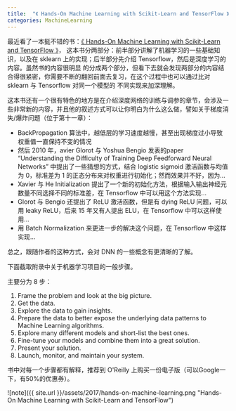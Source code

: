 ```yaml
---
title:  "《 Hands-On Machine Learning with Scikit-Learn and TensorFlow 》笔记"
categories: MachineLearning
---
```


最近看了一本挺不错的书：[《 Hands-On Machine Learning with Scikit-Learn and TensorFlow 》](http://shop.oreilly.com/product/0636920052289.do)，
这本书分两部分：前半部分讲解了机器学习的一些基础知识，以及在 sklearn 上的实现；后半部分先介绍 Tensorflow，然后是深度学习的内容。虽然书的内容很明显
的分成两个部分，但看下去就会发现两部分的内容结合得很紧密，你需要不断的翻回前面去复习，在这个过程中也可以通过比对 sklearn 与 Tensorflow 对同一个模型的
不同实现来加深理解。

这本书还有一个很有特色的地方是在介绍深度网络的训练与调参的章节，会涉及一些非常新的内容，并且他的叙述方式可以让你明白为什么这么做，譬如关于梯度消失/爆炸问题（位于第十一章）：

* BackPropagation 算法中，越低层的学习速度越慢，甚至出现梯度过小导致权重值一直保持不变的情况
* 然后 2010 年，avier Glorot 与 Yoshua Bengio 发表的paper “Understanding the Difficulty of Training Deep Feedforward Neural Networks” 中提出了一些猜想的方式，结合 logistic sigmoid 激活函数与均值为 0，标准差为 1 的正态分布来对权重进行初始化；然而效果并不好，因为...
* Xavier 与 He Initialization 提出了一个新的初始化方法，根据输入输出神经元数量不同选择不同的标准差，在 Tensorflow 中可以用这个方法实现...
* Glorot 与 Bengio 还提出了 ReLU 激活函数，但是有 dying ReLU 问题，可以用 leaky ReLU，后来 15 年又有人提出 ELU，在 Tensorflow 中可以这样使用...
* 用 Batch Normalization 来更进一步的解决这个问题，在 Tensorflow 中这样实现...

总之，跟随作者的这种方式，会对 DNN 的一些概念有更清晰的了解。

下面截取附录中关于机器学习项目的一般步骤。

主要分为 8 步：

1. Frame the problem and look at the big picture.
2. Get the data.
3. Explore the data to gain insights.
4. Prepare the data to better expose the underlying data patterns to Machine Learning algorithms.
5. Explore many different models and short-list the best ones.
6. Fine-tune your models and combine them into a great solution.
7. Present your solution.
8. Launch, monitor, and maintain your system.

书中对每一个步骤都有解释，推荐到 O'Reilly 上购买一份电子版（可以Google一下，有50%的优惠券）。


![note]({{ site.url }}/assets/2017/hands-on-machine-learning.png "Hands-On Machine Learning with Scikit-Learn and TensorFlow")

